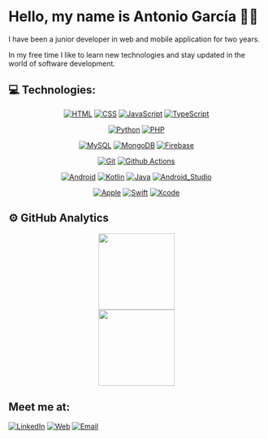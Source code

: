 # Hello, my name is Antonio García 👋🏼
<!-- ### Freelance aplicaciones full-stack, iOS & Android -->

<!-- Insertar una foto de perfil -->

I have been a junior developer in web and mobile application for two years.

In my free time I like to learn new technologies and stay updated in the world of software development.

## 💻 Technologies:
<div align="center">

  [![HTML](https://img.shields.io/badge/HTML-E34F26?style=for-the-badge&logo=html5&logoColor=white)]()
  [![CSS](https://img.shields.io/badge/CSS-1572B6?style=for-the-badge&logo=css3&logoColor=white)]()
  [![JavaScript](https://img.shields.io/badge/JavaScript-F7DF1E?style=for-the-badge&logo=javascript&logoColor=black)]()
  [![TypeScript](https://img.shields.io/badge/TypeScript-007ACC?style=for-the-badge&logo=typescript&logoColor=white)]()

  [![Python](https://img.shields.io/badge/Python-3776AB?style=for-the-badge&logo=python&logoColor=white)]()
  [![PHP](https://img.shields.io/badge/PHP-777BB4?style=for-the-badge&logo=php&logoColor=white)]()

  [![MySQL](https://img.shields.io/badge/MySQL-005C84?style=for-the-badge&logo=mysql&logoColor=white)]()
  [![MongoDB](https://img.shields.io/badge/MongoDB-4EA94B?style=for-the-badge&logo=mongodb&logoColor=white)]()
  [![Firebase](https://img.shields.io/badge/Firebase-FFCA28?style=for-the-badge&logo=firebase&logoColor=black)]()


  [![Git](https://img.shields.io/badge/GIT-E44C30?style=for-the-badge&logo=git&logoColor=white)]()
  [![Github Actions](https://img.shields.io/badge/GitHub_Actions-2088FF?style=for-the-badge&logo=github-actions&logoColor=white)]()


  [![Android](https://img.shields.io/badge/Android-3DDC84?style=for-the-badge&logo=android&logoColor=white)]()
  [![Kotlin](https://img.shields.io/badge/Kotlin-0095D5?&style=for-the-badge&logo=kotlin&logoColor=white)]()
  [![Java](https://img.shields.io/badge/Java-ED8B00?style=for-the-badge&logo=openjdk&logoColor=white)]()
  [![Android_Studio](https://img.shields.io/badge/Android_Studio-3DDC84?style=for-the-badge&logo=android-studio&logoColor=white)]()

  [![Apple](https://img.shields.io/badge/iOS-000000?style=for-the-badge&logo=ios&logoColor=white)]()
  [![Swift](https://img.shields.io/badge/Swift-FA7343?style=for-the-badge&logo=swift&logoColor=white)]()
  [![Xcode](https://img.shields.io/badge/Xcode-007ACC?style=for-the-badge&logo=Xcode&logoColor=white)]()

</div>

## ⚙️ GitHub Analytics

<p align="center">
  <a href="https://github.com/anxxt">
    <img height=150 align="center" src="https://github-readme-stats-eight-theta.vercel.app/api?username=anxxt&show_icons=true&theme=dracula&include_all_commits=true&count_private=true"/>
    </br>
    <img height=150 align="center" src="https://github-readme-stats-eight-theta.vercel.app/api/top-langs/?username=anxxt&layout=compact&langs_count=8&theme=dracula"/>
  </a>
</p>

## Meet me at:
[![LinkedIn](https://img.shields.io/badge/LinkedIn-Antonio_García-0077B5?style=for-the-badge&logo=linkedin&logoColor=white&labelColor=101010)]() <!-- Actualizar LinkedIn y ya poner el definitivo -->
[![Web](https://img.shields.io/badge/Web-anxxt.dev-14a1f0?style=for-the-badge&logo=dev.to&logoColor=white&labelColor=101010)]() <!-- Actualmente no hay web, hay que crearla -->
[![Email](https://img.shields.io/badge/email-antonio.garcia--garcia@outlook.com-D14836?style=for-the-badge&logo=gmail&logoColor=white&labelColor=101010)](mailto:antonio.garcia-garcia@outlook.com)